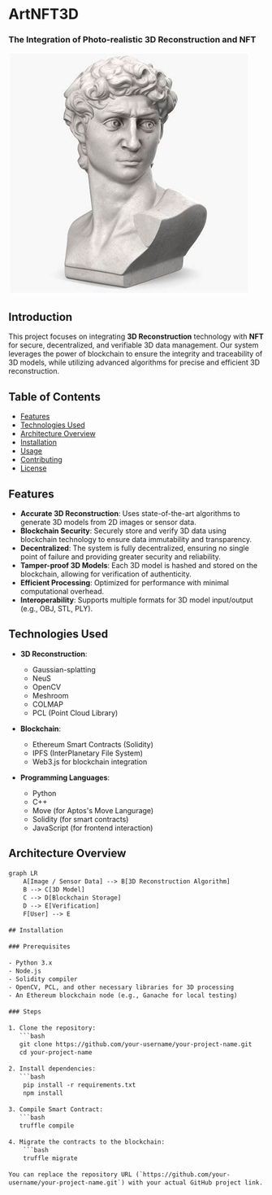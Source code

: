 # ArtNFT3D
### The Integration of Photo-realistic 3D Reconstruction and NFT 

![Project Logo](artnft3d-logo.jpg)

## Introduction

This project focuses on integrating **3D Reconstruction** technology with **NFT** for secure, decentralized, and verifiable 3D data management. Our system leverages the power of blockchain to ensure the integrity and traceability of 3D models, while utilizing advanced algorithms for precise and efficient 3D reconstruction.

## Table of Contents

- [Features](#features)
- [Technologies Used](#technologies-used)
- [Architecture Overview](#architecture-overview)
- [Installation](#installation)
- [Usage](#usage)
- [Contributing](#contributing)
- [License](#license)

## Features

- **Accurate 3D Reconstruction**: Uses state-of-the-art algorithms to generate 3D models from 2D images or sensor data.
- **Blockchain Security**: Securely store and verify 3D data using blockchain technology to ensure data immutability and transparency.
- **Decentralized**: The system is fully decentralized, ensuring no single point of failure and providing greater security and reliability.
- **Tamper-proof 3D Models**: Each 3D model is hashed and stored on the blockchain, allowing for verification of authenticity.
- **Efficient Processing**: Optimized for performance with minimal computational overhead.
- **Interoperability**: Supports multiple formats for 3D model input/output (e.g., OBJ, STL, PLY).

## Technologies Used

- **3D Reconstruction**: 
  - Gaussian-splatting
  - NeuS
  - OpenCV
  - Meshroom
  - COLMAP
  - PCL (Point Cloud Library)

- **Blockchain**: 
  - Ethereum Smart Contracts (Solidity)
  - IPFS (InterPlanetary File System)
  - Web3.js for blockchain integration

- **Programming Languages**:
  - Python
  - C++
  - Move (for Aptos's Move Langurage)
  - Solidity (for smart contracts)
  - JavaScript (for frontend interaction)

## Architecture Overview

```mermaid
graph LR
    A[Image / Sensor Data] --> B[3D Reconstruction Algorithm]
    B --> C[3D Model]
    C --> D[Blockchain Storage]
    D --> E[Verification]
    F[User] --> E

## Installation

### Prerequisites

- Python 3.x
- Node.js
- Solidity compiler
- OpenCV, PCL, and other necessary libraries for 3D processing
- An Ethereum blockchain node (e.g., Ganache for local testing)

### Steps

1. Clone the repository:
   ```bash
   git clone https://github.com/your-username/your-project-name.git
   cd your-project-name

2. Install dependencies:
   ```bash
    pip install -r requirements.txt
    npm install

3. Compile Smart Contract:
   ```bash
   truffle compile

4. Migrate the contracts to the blockchain:
    ```bash
    truffle migrate

You can replace the repository URL (`https://github.com/your-username/your-project-name.git`) with your actual GitHub project link.




